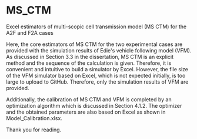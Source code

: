 # MS_CTM
Excel estimators of multi-scopic cell transmission model (MS CTM) for the A2F and F2A cases

Here, the core estimators of MS CTM for the two experimental cases are provided with the simulation results of Edie's vehicle following model (VFM). As discussed in Section 3.3 in the dissertation, MS CTM is an explicit method and the sequence of the calculation is given. Therefore, it is convenient and intuitive to build a simulator by Excel. However, the file size of the VFM simulator based on Excel, which is not expected initially, is too large to upload to GitHub. Therefore, only the simulation results of VFM are provided.

Additionally, the calibration of MS CTM and VFM is completed by an optimization algorithm which is discussed in Section 4.1.2. The optimizer and the obtained parameters are also based on Excel as shown in Model_Calibration.xlsx.

Thank you for reading.

